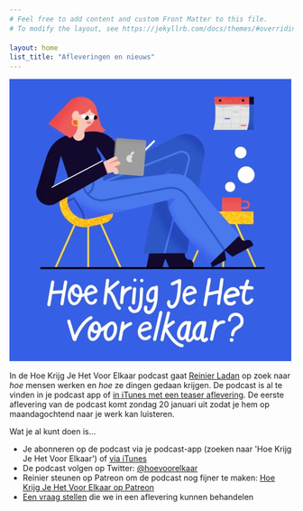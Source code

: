 ```yaml
---
# Feel free to add content and custom Front Matter to this file.
# To modify the layout, see https://jekyllrb.com/docs/themes/#overriding-theme-defaults

layout: home
list_title: "Afleveringen en nieuws"
---
```


<div class="cover-artwork">
  <img src="/assets/images/HKJHVEK-500px.jpg">
</div>

In de Hoe Krijg Je Het Voor Elkaar podcast gaat [Reinier Ladan](https://reinier.io) op zoek naar _hoe_ mensen werken en _hoe_ ze dingen gedaan krijgen. De podcast is al te vinden in je podcast app of [in iTunes met een teaser aflevering](https://itunes.apple.com/nl/podcast/hoe-krijg-je-het-voor-elkaar/id1446011449?l=nl). De eerste aflevering van de podcast komt zondag 20 januari uit zodat je hem op maandagochtend naar je werk kan luisteren.

Wat je al kunt doen is…

- Je abonneren op de podcast via je podcast-app (zoeken naar 'Hoe Krijg Je Het Voor Elkaar') of [via iTunes](https://itunes.apple.com/nl/podcast/hoe-krijg-je-het-voor-elkaar/id1446011449?l=nl)
- De podcast volgen op Twitter: [@hoevoorelkaar](https://twitter.com/hoevoorelkaar)
- Reinier steunen op Patreon om de podcast nog fijner te maken: [Hoe Krijg Je Het Voor Elkaar op Patreon](http://patreon.com/reinier)
- [Een vraag stellen](/stel-een-vraag/) die we in een aflevering kunnen behandelen
